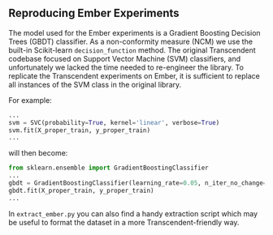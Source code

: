 ## Reproducing Ember Experiments
The model used for the Ember experiments is a Gradient Boosting Decision Trees (GBDT) classifier. As a non-conformity measure (NCM) we use the built-in Scikit-learn `decision_function` method.
The original Transcendent codebase focused on Support Vector Machine (SVM) classifiers, and unfortunately we lacked the time needed to re-engineer the library. To replicate the Transcendent experiments
on Ember, it is sufficient to replace all instances of the SVM class in the original library. 

For example:


```python
...
svm = SVC(probability=True, kernel='linear', verbose=True)
svm.fit(X_proper_train, y_proper_train)
...
```

will then become:

```python
from sklearn.ensemble import GradientBoostingClassifier
...
gbdt = GradientBoostingClassifier(learning_rate=0.05, n_iter_no_change=1000, max_depth=15, min_samples_leaf=50, verbose=False)
gbdt.fit(X_proper_train, y_proper_train)
...
```

In `extract_ember.py` you can also find a handy extraction script which may be useful to format the dataset in a more Transcendent-friendly way.
